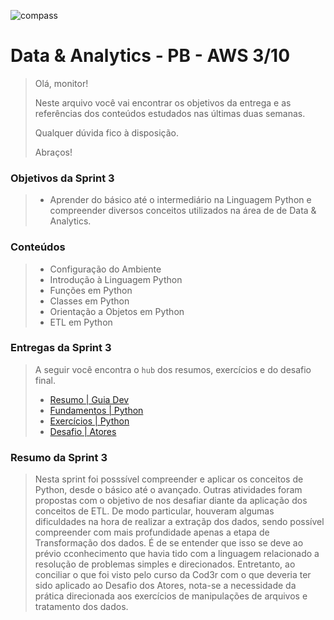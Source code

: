 ![compass](https://vetores.org/d/compass-uol.svg)

# Data & Analytics - PB - AWS 3/10

> Olá, monitor! 
> 
> Neste arquivo você vai encontrar os objetivos da entrega e as referências dos conteúdos estudados nas últimas duas semanas.
> 
> Qualquer dúvida fico à disposição. 
> 
> Abraços!

### Objetivos da Sprint 3
>
> - Aprender do básico até o intermediário na Linguagem Python e compreender diversos conceitos utilizados na área de de Data & Analytics.
>

### Conteúdos
> 
> - Configuração do Ambiente
> - Introdução à Linguagem Python
> - Funções em Python
> - Classes em Python
> - Orientação a Objetos em Python
> - ETL em Python
>

### Entregas da Sprint 3
>
> A seguir você encontra o `hub` dos resumos, exercícios e do desafio final. 
>
> - [Resumo | Guia Dev](./python/resumo.md)
> - [Fundamentos | Python](./python/curso-cod3r/fundamentos-py.ipynb)
> - [Exercícios | Python](./python/resumo.md#exercícios)
> - [Desafio | Atores](/sprint_03/python/exercicios/parte-4-ETL/desafio.py)
>
### Resumo da Sprint 3
>
> Nesta sprint foi posssível compreender e aplicar os conceitos de Python, desde o básico até o avançado. Outras atividades foram propostas com o objetivo de nos desafiar diante da aplicação dos conceitos de ETL. De modo particular, houveram algumas dificuldades na hora de realizar a extraçãp dos dados, sendo possível compreender com mais profundidade apenas a etapa de Transformação dos dados. É de se entender que isso se deve ao prévio cconhecimento que havia tido com a linguagem relacionado a resolução de problemas simples e direcionados. Entretanto, ao conciliar o que foi visto pelo curso da Cod3r com o que deveria ter sido aplicado ao Desafio dos Atores, nota-se a necessidade da prática direcionada aos exercícios de manipulações de arquivos e tratamento dos dados. 